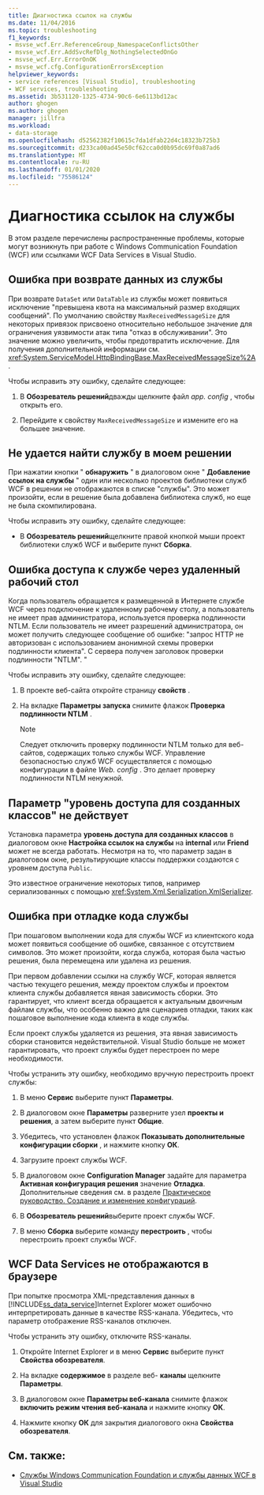 ```yaml
---
title: Диагностика ссылок на службы
ms.date: 11/04/2016
ms.topic: troubleshooting
f1_keywords:
- msvse_wcf.Err.ReferenceGroup_NamespaceConflictsOther
- msvse_wcf.Err.AddSvcRefDlg_NothingSelectedOnGo
- msvse_wcf.Err.ErrorOnOK
- msvse_wcf.cfg.ConfigurationErrorsException
helpviewer_keywords:
- service references [Visual Studio], troubleshooting
- WCF services, troubleshooting
ms.assetid: 3b531120-1325-4734-90c6-6e6113bd12ac
author: ghogen
ms.author: ghogen
manager: jillfra
ms.workload:
- data-storage
ms.openlocfilehash: d52562382f10615c7da1dfab22d4c18323b725b3
ms.sourcegitcommit: d233ca00ad45e50cf62cca0d0b95dc69f0a87ad6
ms.translationtype: MT
ms.contentlocale: ru-RU
ms.lasthandoff: 01/01/2020
ms.locfileid: "75586124"
---
```

# <a name="troubleshoot-service-references"></a>Диагностика ссылок на службы

В этом разделе перечислены распространенные проблемы, которые могут возникнуть при работе с Windows Communication Foundation (WCF) или ссылками WCF Data Services в Visual Studio.

## <a name="error-returning-data-from-a-service"></a>Ошибка при возврате данных из службы

При возврате `DataSet` или `DataTable` из службы может появиться исключение "превышена квота на максимальный размер входящих сообщений". По умолчанию свойству `MaxReceivedMessageSize` для некоторых привязок присвоено относительно небольшое значение для ограничения уязвимости атак типа "отказ в обслуживании". Это значение можно увеличить, чтобы предотвратить исключение. Для получения дополнительной информации см. <xref:System.ServiceModel.HttpBindingBase.MaxReceivedMessageSize%2A>.

Чтобы исправить эту ошибку, сделайте следующее:

1. В **Обозреватель решений**дважды щелкните файл *app. config* , чтобы открыть его.

2. Перейдите к свойству `MaxReceivedMessageSize` и измените его на большее значение.

## <a name="cannot-find-a-service-in-my-solution"></a>Не удается найти службу в моем решении

При нажатии кнопки " **обнаружить** " в диалоговом окне " **Добавление ссылок на службы** " один или несколько проектов библиотеки служб WCF в решении не отображаются в списке "службы". Это может произойти, если в решение была добавлена библиотека служб, но еще не была скомпилирована.

Чтобы исправить эту ошибку, сделайте следующее:

- В **Обозреватель решений**щелкните правой кнопкой мыши проект библиотеки служб WCF и выберите пункт **Сборка**.

## <a name="error-accessing-a-service-over-a-remote-desktop"></a>Ошибка доступа к службе через удаленный рабочий стол

Когда пользователь обращается к размещенной в Интернете службе WCF через подключение к удаленному рабочему столу, а пользователь не имеет прав администратора, используется проверка подлинности NTLM. Если пользователь не имеет разрешений администратора, он может получить следующее сообщение об ошибке: "запрос HTTP не авторизован с использованием анонимной схемы проверки подлинности клиента". С сервера получен заголовок проверки подлинности "NTLM". "

Чтобы исправить эту ошибку, сделайте следующее:

1. В проекте веб-сайта откройте страницу **свойств** .

2. На вкладке **Параметры запуска** снимите флажок **Проверка подлинности NTLM** .

    > [!NOTE]
    > Следует отключить проверку подлинности NTLM только для веб-сайтов, содержащих только службы WCF. Управление безопасностью служб WCF осуществляется с помощью конфигурации в файле *Web. config* . Это делает проверку подлинности NTLM ненужной.

## <a name="access-level-for-generated-classes-setting-has-no-effect"></a>Параметр "уровень доступа для созданных классов" не действует

Установка параметра **уровень доступа для созданных классов** в диалоговом окне **Настройка ссылок на службы** на **internal** или **Friend** может не всегда работать. Несмотря на то, что параметр задан в диалоговом окне, результирующие классы поддержки создаются с уровнем доступа `Public`.

Это известное ограничение некоторых типов, например сериализованных с помощью <xref:System.Xml.Serialization.XmlSerializer>.

## <a name="error-debugging-service-code"></a>Ошибка при отладке кода службы

При пошаговом выполнении кода для службы WCF из клиентского кода может появиться сообщение об ошибке, связанное с отсутствием символов. Это может произойти, когда служба, которая была частью решения, была перемещена или удалена из решения.

При первом добавлении ссылки на службу WCF, которая является частью текущего решения, между проектом службы и проектом клиента службы добавляется явная зависимость сборки. Это гарантирует, что клиент всегда обращается к актуальным двоичным файлам службы, что особенно важно для сценариев отладки, таких как пошаговое выполнение кода клиента в коде службы.

Если проект службы удаляется из решения, эта явная зависимость сборки становится недействительной. Visual Studio больше не может гарантировать, что проект службы будет перестроен по мере необходимости.

Чтобы устранить эту ошибку, необходимо вручную перестроить проект службы:

1. В меню **Сервис** выберите пункт **Параметры**.

2. В диалоговом окне **Параметры** разверните узел **проекты и решения**, а затем выберите пункт **Общие**.

3. Убедитесь, что установлен флажок **Показывать дополнительные конфигурации сборки** , и нажмите кнопку **ОК**.

4. Загрузите проект службы WCF.

5. В диалоговом окне **Configuration Manager** задайте для параметра **Активная конфигурация решения** значение **Отладка**. Дополнительные сведения см. в разделе [Практическое руководство. Создание и изменение конфигураций](../ide/how-to-create-and-edit-configurations.md).

6. В **Обозреватель решений**выберите проект службы WCF.

7. В меню **Сборка** выберите команду **перестроить** , чтобы перестроить проект службы WCF.

## <a name="wcf-data-services-do-not-display-in-the-browser"></a>WCF Data Services не отображаются в браузере

При попытке просмотра XML-представления данных в [!INCLUDE[ss_data_service](../data-tools/includes/ss_data_service_md.md)]Internet Explorer может ошибочно интерпретировать данные в качестве RSS-канала. Убедитесь, что параметр отображение RSS-каналов отключен.

Чтобы устранить эту ошибку, отключите RSS-каналы.

1. Откройте Internet Explorer и в меню **Сервис** выберите пункт **Свойства обозревателя**.

2. На вкладке **содержимое** в разделе веб- **каналы** щелкните **Параметры**.

3. В диалоговом окне **Параметры веб-канала** снимите флажок **включить режим чтения веб-канала** и нажмите кнопку **ОК**.

4. Нажмите кнопку **ОК** для закрытия диалогового окна **Свойства обозревателя**.

## <a name="see-also"></a>См. также:

- [Службы Windows Communication Foundation и службы данных WCF в Visual Studio](../data-tools/windows-communication-foundation-services-and-wcf-data-services-in-visual-studio.md)
